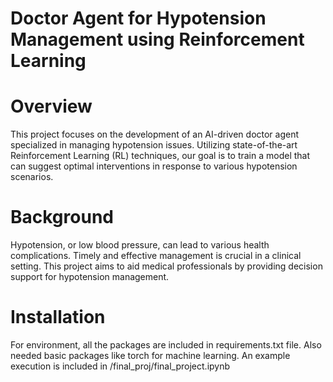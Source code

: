 # Doctor Agent for Hypotension Management using Reinforcement Learning
# Overview
This project focuses on the development of an AI-driven doctor agent specialized in managing hypotension issues. Utilizing state-of-the-art Reinforcement Learning (RL) techniques, our goal is to train a model that can suggest optimal interventions in response to various hypotension scenarios.

# Background
Hypotension, or low blood pressure, can lead to various health complications. Timely and effective management is crucial in a clinical setting. This project aims to aid medical professionals by providing decision support for hypotension management.

# Installation

For environment, all the packages are included in requirements.txt file. Also needed basic packages like torch for machine learning. An example execution is included in /final_proj/final_project.ipynb
